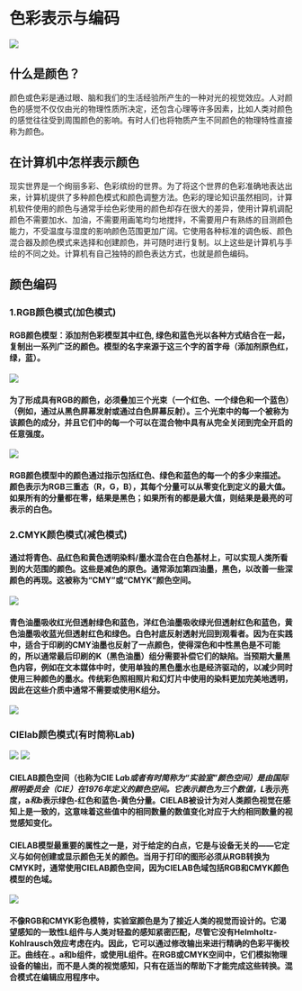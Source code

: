 # 色彩表示与编码
![](https://upload.wikimedia.org/wikipedia/commons/thumb/2/21/64_365_Color_Macro_%285498808099%29.jpg/1200px-64_365_Color_Macro_%285498808099%29.jpg)
## 什么是颜色？ 
颜色或色彩是通过眼、脑和我们的生活经验所产生的一种对光的视觉效应。人对颜色的感觉不仅仅由光的物理性质所决定，还包含心理等许多因素，比如人类对颜色的感觉往往受到周围颜色的影响。有时人们也将物质产生不同颜色的物理特性直接称为颜色。
## 在计算机中怎样表示颜色
现实世界是一个绚丽多彩、色彩缤纷的世界。为了将这个世界的色彩准确地表达出来，计算机提供了多种颜色模式和颜色调整方法。色彩的理论知识虽然相同，计算机软件使用的颜色与通常手绘色彩使用的颜色却存在很大的差异，使用计算机调配颜色不需要加水、加油，不需要用画笔均匀地搅拌，不需要用户有熟练的目测颜色能力，不受温度与湿度的影响颜色范围更加广阔。它使用各种标准的调色板、颜色混合器及颜色模式来选择和创建颜色，并可随时进行复制。以上这些是计算机与手绘的不同之处。计算机有自己独特的颜色表达方式，也就是颜色编码。
## 颜色编码
### 1.RGB颜色模式(加色模式)
#### RGB颜色模型：添加剂色彩模型其中红色, 绿色和蓝色光以各种方式结合在一起，复制出一系列广泛的颜色。模型的名字来源于这三个字的首字母（添加剂原色红，绿，蓝）。
![](https://upload.wikimedia.org/wikipedia/commons/2/28/RGB_illumination.jpg)
#### 为了形成具有RGB的颜色，必须叠加三个光束（一个红色、一个绿色和一个蓝色）（例如，通过从黑色屏幕发射或通过白色屏幕反射）。三个光束中的每一个被称为该颜色的成分，并且它们中的每一个可以在混合物中具有从完全关闭到完全开启的任意强度。
![](https://upload.wikimedia.org/wikipedia/commons/2/2e/Palette_of_125_main_colors_with_RGB_components_divisible_by_64.gif)
#### RGB颜色模型中的颜色通过指示包括红色、绿色和蓝色的每一个的多少来描述。颜色表示为RGB三重态（R，G，B），其每个分量可以从零变化到定义的最大值。如果所有的分量都在零，结果是黑色；如果所有的都是最大值，则结果是最亮的可表示的白色。
### 2.CMYK颜色模式(减色模式)
#### 通过将青色、品红色和黄色透明染料/墨水混合在白色基材上，可以实现人类所看到的大范围的颜色。这些是减色的原色。通常添加第四油墨，黑色，以改善一些深颜色的再现。这被称为“CMY”或“CMYK”颜色空间。
![](https://upload.wikimedia.org/wikipedia/commons/thumb/c/c9/CMYK_subtractive_color_mixing.svg/600px-CMYK_subtractive_color_mixing.svg.png)
#### 青色油墨吸收红光但透射绿色和蓝色，洋红色油墨吸收绿光但透射红色和蓝色，黄色油墨吸收蓝光但透射红色和绿色。白色衬底反射透射光回到观看者。因为在实践中，适合于印刷的CMY油墨也反射了一点颜色，使得深色和中性黑色是不可能的，所以通常最后印刷的K（黑色油墨）组分需要补偿它们的缺陷。当预期大量黑色内容，例如在文本媒体中时，使用单独的黑色墨水也是经济驱动的，以减少同时使用三种颜色的墨水。传统彩色照相照片和幻灯片中使用的染料更加完美地透明，因此在这些介质中通常不需要或使用K组分。 
![](https://upload.wikimedia.org/wikipedia/commons/thumb/e/ef/Halftoningcolor.svg/612px-Halftoningcolor.svg.png)
### CIElab颜色模式(有时简称Lab)
![](https://upload.wikimedia.org/wikipedia/commons/thumb/0/06/CIELAB_color_space_top_view.png/932px-CIELAB_color_space_top_view.png)
![](https://upload.wikimedia.org/wikipedia/commons/7/7d/CIELAB_color_space_front_view.png)
#### CIELAB颜色空间（也称为CIE L*a*b*或者有时简称为“实验室”颜色空间）是由国际照明委员会（CIE）在1976年定义的颜色空间。它表示颜色为三个数值，L*表示亮度，a*和b*表示绿色-红色和蓝色-黄色分量。CIELAB被设计为对人类颜色视觉在感知上是一致的，这意味着这些值中的相同数量的数值变化对应于大约相同数量的视觉感知变化。 
#### CIELAB模型最重要的属性之一是，对于给定的白点，它是与设备无关的——它定义与如何创建或显示颜色无关的颜色。当用于打印的图形必须从RGB转换为CMYK时，通常使用CIELAB颜色空间，因为CIELAB色域包括RGB和CMYK颜色模型的色域。
![](https://upload.wikimedia.org/wikipedia/commons/thumb/f/f3/Example_of_LAB_color_enhancement.jpg/1199px-Example_of_LAB_color_enhancement.jpg)
#### 不像RGB和CMYK彩色模特，实验室颜色是为了接近人类的视觉而设计的。它渴望感知的一致性L组件与人类对轻盈的感知紧密匹配，尽管它没有Helmholtz-Kohlrausch效应考虑在内。因此，它可以通过修改输出来进行精确的色彩平衡校正。曲线在.。a和b组件，或使用L组件。在RGB或CMYK空间中，它们模拟物理设备的输出，而不是人类的视觉感知，只有在适当的帮助下才能完成这些转换。混合模式在编辑应用程序中。
